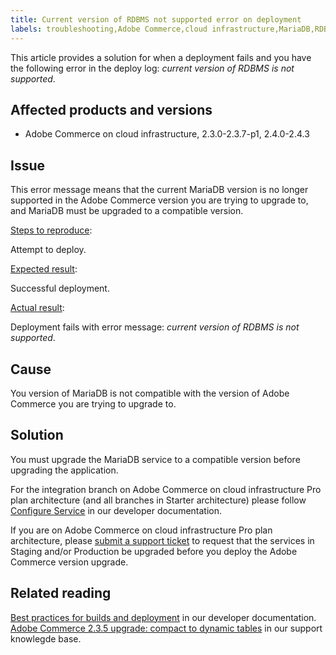```yaml
---
title: Current version of RDBMS not supported error on deployment
labels: troubleshooting,Adobe Commerce,cloud infrastructure,MariaDB,RDBMS,Magento Commerce
---
```


This article provides a solution for when a deployment fails and you have the following error in the deploy log: *current version of RDBMS is not supported*.

## Affected products and versions

* Adobe Commerce on cloud infrastructure, 2.3.0-2.3.7-p1, 2.4.0-2.4.3

## Issue

This error message means that the current MariaDB version is no longer supported in the Adobe Commerce version you are trying to upgrade to, and MariaDB must be upgraded to a compatible version.


<ins>Steps to reproduce</ins>:

Attempt to deploy.

<ins>Expected result</ins>:

Successful deployment.

<ins>Actual result</ins>:

Deployment fails with error message: *current version of RDBMS is not supported*.

## Cause

You version of MariaDB is not compatible with the version of Adobe Commerce you are trying to upgrade to.

## Solution

You must upgrade the MariaDB service to a compatible version before upgrading the application.


For the integration branch on Adobe Commerce on cloud infrastructure Pro plan architecture (and all branches in Starter architecture) please follow [Configure Service](https://devdocs.magento.com/cloud/project/services.html) in our developer  documentation.

If you are on Adobe Commerce on cloud infrastructure Pro plan architecture, please [submit a support ticket](https://support.magento.com/hc/en-us/articles/360019088251) to request that the services in Staging and/or Production  be upgraded before you deploy the Adobe Commerce version upgrade.


## Related reading
[Best practices for builds and deployment](https://devdocs.magento.com/cloud/reference/discover-deploy.html#best-practices) in our developer documentation.
[Adobe Commerce 2.3.5 upgrade: compact to dynamic tables](https://support.magento.com/hc/en-us/articles/360048389631) in our support knowlegde base. 
